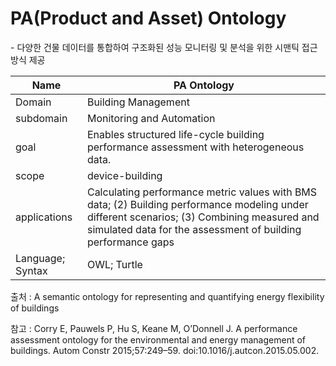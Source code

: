 # PA(Product and Asset) Ontology

&#45; 다양한 건물 데이터를 통합하여 구조화된 성능 모니터링 및 분석을 위한 시맨틱 접근 방식 제공

| Name             | PA Ontology                                                                                                                                                                                                 |
| ---------------- | ----------------------------------------------------------------------------------------------------------------------------------------------------------------------------------------------------------- |
| Domain           | Building Management                                                                                                                                                                                         |
| subdomain        | Monitoring and Automation                                                                                                                                                                                   |
| goal             | Enables structured life-cycle building performance assessment with heterogeneous data.                                                                                                                      |
| scope            | device-building                                                                                                                                                                                             |
| applications     | Calculating performance metric values with BMS data; (2) Building performance modeling under different scenarios; (3) Combining measured and simulated data for the assessment of building performance gaps |
| Language; Syntax | OWL; Turtle                                                                                                                                                                                                 |

출처 :  A semantic ontology for representing and quantifying energy flexibility of buildings

참고 : Corry E, Pauwels P, Hu S, Keane M, O’Donnell J. A performance assessment ontology for the environmental and energy management of buildings. Autom Constr 2015;57:249–59. doi:10.1016/j.autcon.2015.05.002.